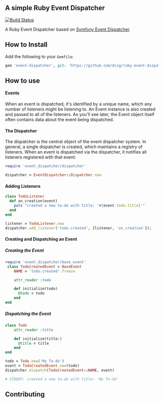## A simple Ruby Event Dispatcher

[![Build Status](https://travis-ci.org/dcsg/ruby-event-dispatcher.svg?branch=master)](https://travis-ci.org/dcsg/ruby-event-dispatcher)

A Ruby Event Dispatcher based on [Symfony Event Dispatcher](https://symfony.com/doc/current/components/event_dispatcher.html).

## How to Install

Add the following to your `Gemfile`:
```ruby
gem 'event-dispatcher', git: 'https://github.com/dcsg/ruby-event-dispatcher'
```

## How to use

#### Events
When an event is dispatched, it's identified by a unique name, which any number of listeners might be listening to. An Event instance is also created and passed to all of the listeners. As you'll see later, the Event object itself often contains data about the event being dispatched.

#### The Dispatcher
The dispatcher is the central object of the event dispatcher system.
In general, a single dispatcher is created, which maintains a registry of listeners.
When an event is dispatched via the dispatcher, it notifies all listeners registered with that event:

```ruby
require 'event_dispatcher/dispatcher'

dispatcher = EventDispatcher::Dispatcher.new
```

#### Adding Listeners

```ruby
class TodoListener
  def on_creation(event)
    puts "created a new to-do with title: '#{event.todo.title}'"
  end
end

listener = TodoListener.new
dispatcher.add_listener('todo.created', [listener, 'on_creation']);
```

#### Creating and Dispatching an Event

##### Creating the Event
```ruby
require 'event_dispatcher/base_event'
 class TodoCreatedEvent < BaseEvent
    NAME = 'todo.created'.freeze

    attr_reader :todo

    def initialize(todo)
      @todo = todo
    end
end
```

##### Dispatching the Event
```ruby
class Todo
    attr_reader :title

    def initialize(title:)
      @title = title
    end
end

todo = Todo.new('My To-do')
event = TodoCreatedEvent.new(todo)
dispatcher.dispatch(TodoCreatedEvent::NAME, event)

# STDOUT: created a new to-do with title: 'My To-do'
```

## Contributing